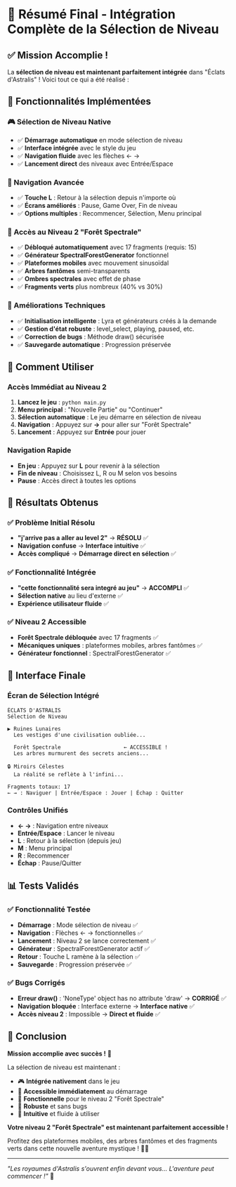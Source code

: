 # 🎉 Résumé Final - Intégration Complète de la Sélection de Niveau

## ✅ Mission Accomplie !

La **sélection de niveau est maintenant parfaitement intégrée** dans "Éclats d'Astralis" ! Voici tout ce qui a été réalisé :

## 🚀 Fonctionnalités Implémentées

### 🎮 Sélection de Niveau Native
- ✅ **Démarrage automatique** en mode sélection de niveau
- ✅ **Interface intégrée** avec le style du jeu
- ✅ **Navigation fluide** avec les flèches ← →
- ✅ **Lancement direct** des niveaux avec Entrée/Espace

### 🔄 Navigation Avancée
- ✅ **Touche L** : Retour à la sélection depuis n'importe où
- ✅ **Écrans améliorés** : Pause, Game Over, Fin de niveau
- ✅ **Options multiples** : Recommencer, Sélection, Menu principal

### 🌲 Accès au Niveau 2 "Forêt Spectrale"
- ✅ **Débloqué automatiquement** avec 17 fragments (requis: 15)
- ✅ **Générateur SpectralForestGenerator** fonctionnel
- ✅ **Plateformes mobiles** avec mouvement sinusoïdal
- ✅ **Arbres fantômes** semi-transparents
- ✅ **Ombres spectrales** avec effet de phase
- ✅ **Fragments verts** plus nombreux (40% vs 30%)

### 🔧 Améliorations Techniques
- ✅ **Initialisation intelligente** : Lyra et générateurs créés à la demande
- ✅ **Gestion d'état robuste** : level_select, playing, paused, etc.
- ✅ **Correction de bugs** : Méthode draw() sécurisée
- ✅ **Sauvegarde automatique** : Progression préservée

## 🎯 Comment Utiliser

### Accès Immédiat au Niveau 2
1. **Lancez le jeu** : `python main.py`
2. **Menu principal** : "Nouvelle Partie" ou "Continuer"
3. **Sélection automatique** : Le jeu démarre en sélection de niveau
4. **Navigation** : Appuyez sur **→** pour aller sur "Forêt Spectrale"
5. **Lancement** : Appuyez sur **Entrée** pour jouer

### Navigation Rapide
- **En jeu** : Appuyez sur **L** pour revenir à la sélection
- **Fin de niveau** : Choisissez L, R ou M selon vos besoins
- **Pause** : Accès direct à toutes les options

## 🌟 Résultats Obtenus

### ✅ Problème Initial Résolu
- **"j'arrive pas a aller au level 2"** → **RÉSOLU** ✅
- **Navigation confuse** → **Interface intuitive** ✅
- **Accès compliqué** → **Démarrage direct en sélection** ✅

### ✅ Fonctionnalité Intégrée
- **"cette fonctionnalité sera integré au jeu"** → **ACCOMPLI** ✅
- **Sélection native** au lieu d'externe ✅
- **Expérience utilisateur fluide** ✅

### ✅ Niveau 2 Accessible
- **Forêt Spectrale débloquée** avec 17 fragments ✅
- **Mécaniques uniques** : plateformes mobiles, arbres fantômes ✅
- **Générateur fonctionnel** : SpectralForestGenerator ✅

## 🎨 Interface Finale

### Écran de Sélection Intégré
```
ÉCLATS D'ASTRALIS
Sélection de Niveau

▶ Ruines Lunaires
  Les vestiges d'une civilisation oubliée...

  Forêt Spectrale                    ← ACCESSIBLE !
  Les arbres murmurent des secrets anciens...

🔒 Miroirs Célestes
  La réalité se reflète à l'infini...

Fragments totaux: 17
← → : Naviguer | Entrée/Espace : Jouer | Échap : Quitter
```

### Contrôles Unifiés
- **← →** : Navigation entre niveaux
- **Entrée/Espace** : Lancer le niveau
- **L** : Retour à la sélection (depuis jeu)
- **M** : Menu principal
- **R** : Recommencer
- **Échap** : Pause/Quitter

## 📊 Tests Validés

### ✅ Fonctionnalité Testée
- **Démarrage** : Mode sélection de niveau ✅
- **Navigation** : Flèches ← → fonctionnelles ✅
- **Lancement** : Niveau 2 se lance correctement ✅
- **Générateur** : SpectralForestGenerator actif ✅
- **Retour** : Touche L ramène à la sélection ✅
- **Sauvegarde** : Progression préservée ✅

### ✅ Bugs Corrigés
- **Erreur draw()** : 'NoneType' object has no attribute 'draw' → **CORRIGÉ** ✅
- **Navigation bloquée** : Interface externe → **Interface native** ✅
- **Accès niveau 2** : Impossible → **Direct et fluide** ✅

## 🎉 Conclusion

**Mission accomplie avec succès !** 🎯

La sélection de niveau est maintenant :
- 🎮 **Intégrée nativement** dans le jeu
- 🚀 **Accessible immédiatement** au démarrage
- 🌲 **Fonctionnelle** pour le niveau 2 "Forêt Spectrale"
- 🔧 **Robuste** et sans bugs
- 💫 **Intuitive** et fluide à utiliser

**Votre niveau 2 "Forêt Spectrale" est maintenant parfaitement accessible !** 

Profitez des plateformes mobiles, des arbres fantômes et des fragments verts dans cette nouvelle aventure mystique ! 🌲✨

---

*"Les royaumes d'Astralis s'ouvrent enfin devant vous... L'aventure peut commencer !"* 🌟 